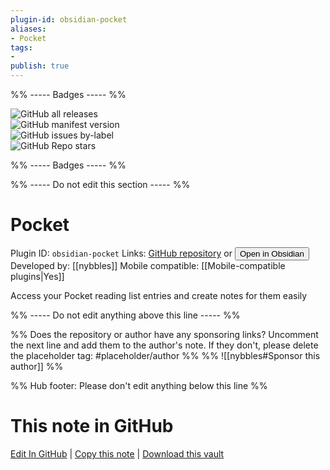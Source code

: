 ```yaml
---
plugin-id: obsidian-pocket
aliases:
- Pocket
tags: 
- 
publish: true
---
```


%% ----- Badges ----- %%

![GitHub all releases](https://img.shields.io/github/downloads/nybbles/obsidian-pocket/total?color=573E7A&logo=github&style=for-the-badge)   
![GitHub manifest version](https://img.shields.io/github/manifest-json/v/nybbles/obsidian-pocket?color=573E7A&logo=github&style=for-the-badge)   
![GitHub issues by-label](https://img.shields.io/github/issues/nybbles/obsidian-pocket/help%20wanted?color=573E7A&logo=github&style=for-the-badge)   
![GitHub Repo stars](https://img.shields.io/github/stars/nybbles/obsidian-pocket?color=573E7A&logo=github&style=for-the-badge)

%% ----- Badges ----- %%

%% ----- Do not edit this section ----- %%

# Pocket

Plugin ID: `obsidian-pocket`
Links: [GitHub repository](https://github.com/nybbles/obsidian-pocket) or [<button id=HH>Open in Obsidian</button>](obsidian://goto-plugin?id=obsidian-pocket)
Developed by: [[nybbles]]
Mobile compatible: [[Mobile-compatible plugins|Yes]]

Access your Pocket reading list entries and create notes for them easily

%% ----- Do not edit anything above this line ----- %% 

%% Does the repository or author have any sponsoring links? Uncomment the next line and add them to the author's note. If they don't, please delete the placeholder tag: #placeholder/author %%
%% ![[nybbles#Sponsor this author]] %%

%% Hub footer: Please don't edit anything below this line %%

# This note in GitHub

<span class="git-footer">[Edit In GitHub](https://github.dev/obsidian-community/obsidian-hub/blob/main/02%20-%20Community%20Expansions/02.05%20All%20Community%20Expansions/Plugins/obsidian-pocket.md "git-hub-edit-note") | [Copy this note](https://raw.githubusercontent.com/obsidian-community/obsidian-hub/main/02%20-%20Community%20Expansions/02.05%20All%20Community%20Expansions/Plugins/obsidian-pocket.md "git-hub-copy-note") | [Download this vault](https://github.com/obsidian-community/obsidian-hub/archive/refs/heads/main.zip "git-hub-download-vault") </span>
